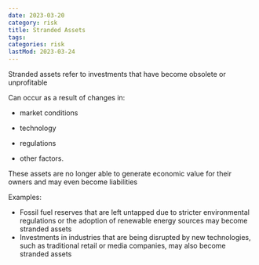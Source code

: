 ```yaml
---
date: 2023-03-20
category: risk
title: Stranded Assets
tags:
categories: risk
lastMod: 2023-03-24
---
```

Stranded assets refer to investments that have become obsolete or unprofitable

Can occur as a result of changes in:

  + market conditions

  + technology

  + regulations

  + other factors.

These assets are no longer able to generate economic value for their owners and may even become liabilities

Examples:

  + Fossil fuel reserves that are left untapped due to stricter environmental regulations or the adoption of renewable energy sources may become stranded assets
  + Investments in industries that are being disrupted by new technologies, such as traditional retail or media companies, may also become stranded assets

